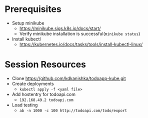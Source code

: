 # Prerequisites
* Setup minikube
    * https://minikube.sigs.k8s.io/docs/start/
    * Verify minikube installation is successful(`minikube status`)
* Install kubectl
    * https://kubernetes.io/docs/tasks/tools/install-kubectl-linux/

# Session Resources
* Clone https://github.com/kdkanishka/todoapp-kube.git
* Create deployments
    * `kubectl apply -f <yaml file>`
* Add hostentry for todoapi.com
    * `192.168.49.2 todoapi.com`
* Load testing
    * `ab -n 1000 -c 100 http://todoapi.com/todo/export`




